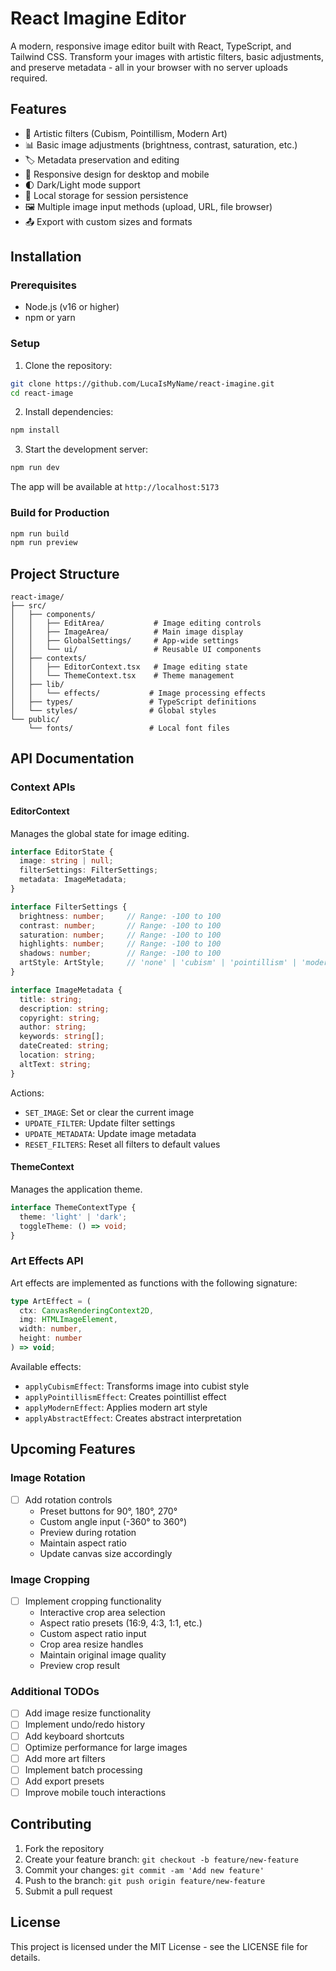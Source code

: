 # React Imagine Editor

A modern, responsive image editor built with React, TypeScript, and Tailwind CSS. Transform your images with artistic filters, basic adjustments, and preserve metadata - all in your browser with no server uploads required.

## Features

- 🎨 Artistic filters (Cubism, Pointillism, Modern Art)
- 📊 Basic image adjustments (brightness, contrast, saturation, etc.)
- 🏷️ Metadata preservation and editing
- 📱 Responsive design for desktop and mobile
- 🌓 Dark/Light mode support
- 💾 Local storage for session persistence
- 🖼️ Multiple image input methods (upload, URL, file browser)
- 📤 Export with custom sizes and formats

## Installation

### Prerequisites
- Node.js (v16 or higher)
- npm or yarn

### Setup

1. Clone the repository:
```bash
git clone https://github.com/LucaIsMyName/react-imagine.git
cd react-image
```

2. Install dependencies:
```bash
npm install
```

3. Start the development server:
```bash
npm run dev
```

The app will be available at `http://localhost:5173`

### Build for Production

```bash
npm run build
npm run preview
```

## Project Structure

```
react-image/
├── src/
│   ├── components/
│   │   ├── EditArea/           # Image editing controls
│   │   ├── ImageArea/          # Main image display
│   │   ├── GlobalSettings/     # App-wide settings
│   │   └── ui/                 # Reusable UI components
│   ├── contexts/
│   │   ├── EditorContext.tsx   # Image editing state
│   │   └── ThemeContext.tsx    # Theme management
│   ├── lib/
│   │   └── effects/           # Image processing effects
│   ├── types/                 # TypeScript definitions
│   └── styles/                # Global styles
└── public/
    └── fonts/                 # Local font files
```

## API Documentation

### Context APIs

#### EditorContext
Manages the global state for image editing.

```typescript
interface EditorState {
  image: string | null;
  filterSettings: FilterSettings;
  metadata: ImageMetadata;
}

interface FilterSettings {
  brightness: number;     // Range: -100 to 100
  contrast: number;       // Range: -100 to 100
  saturation: number;     // Range: -100 to 100
  highlights: number;     // Range: -100 to 100
  shadows: number;        // Range: -100 to 100
  artStyle: ArtStyle;     // 'none' | 'cubism' | 'pointillism' | 'modern' | 'abstract'
}

interface ImageMetadata {
  title: string;
  description: string;
  copyright: string;
  author: string;
  keywords: string[];
  dateCreated: string;
  location: string;
  altText: string;
}
```

Actions:
- `SET_IMAGE`: Set or clear the current image
- `UPDATE_FILTER`: Update filter settings
- `UPDATE_METADATA`: Update image metadata
- `RESET_FILTERS`: Reset all filters to default values

#### ThemeContext
Manages the application theme.

```typescript
interface ThemeContextType {
  theme: 'light' | 'dark';
  toggleTheme: () => void;
}
```

### Art Effects API

Art effects are implemented as functions with the following signature:
```typescript
type ArtEffect = (
  ctx: CanvasRenderingContext2D,
  img: HTMLImageElement,
  width: number,
  height: number
) => void;
```

Available effects:
- `applyCubismEffect`: Transforms image into cubist style
- `applyPointillismEffect`: Creates pointillist effect
- `applyModernEffect`: Applies modern art style
- `applyAbstractEffect`: Creates abstract interpretation

## Upcoming Features

### Image Rotation
- [ ] Add rotation controls
  - Preset buttons for 90°, 180°, 270°
  - Custom angle input (-360° to 360°)
  - Preview during rotation
  - Maintain aspect ratio
  - Update canvas size accordingly

### Image Cropping
- [ ] Implement cropping functionality
  - Interactive crop area selection
  - Aspect ratio presets (16:9, 4:3, 1:1, etc.)
  - Custom aspect ratio input
  - Crop area resize handles
  - Maintain original image quality
  - Preview crop result

### Additional TODOs
- [ ] Add image resize functionality
- [ ] Implement undo/redo history
- [ ] Add keyboard shortcuts
- [ ] Optimize performance for large images
- [ ] Add more art filters
- [ ] Implement batch processing
- [ ] Add export presets
- [ ] Improve mobile touch interactions

## Contributing

1. Fork the repository
2. Create your feature branch: `git checkout -b feature/new-feature`
3. Commit your changes: `git commit -am 'Add new feature'`
4. Push to the branch: `git push origin feature/new-feature`
5. Submit a pull request

## License

This project is licensed under the MIT License - see the LICENSE file for details.
